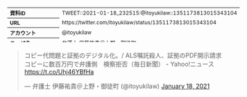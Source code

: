 <table style="font-size: 9pt; width: 610px; margin-bottom: 20px; height: 80px;">
<tbody>
    <tr>
        <th align=left>資料ID</th>
        <td align=left>TWEET::2021-01-18_232515:@itoyukilaw::1351173813015343104</td>
    </tr>
    <tr>
        <th align=left>URL</th>
        <td align=left>https://twitter.com/itoyukilaw/status/1351173813015343104</td>
    </tr>
    <tr>
        <th align=left>アカウント</th>
        <td align=left>@itoyukilaw</td>
    </tr>
    <tr>
        <th align=left>ユーザ名</th>
        <td align=left>弁護士 伊藤祐貴＠上野・御徒町</td>
    </tr>
    <tr>
        <th align=left>ツイートの記録日時</th>
        <td align=left>created_at 2022-08-26_0458</td>
    </tr>
</tbody>
</table>
<blockquote class="twitter-tweet" data-width="450"  data-lang="ja"><p lang="ja" dir="ltr">コピー代問題と証拠のデジタル化。/ ALS嘱託殺人、証拠のPDF開示請求　コピーに数百万円で弁護側　検察拒否（毎日新聞） - Yahoo!ニュース <a href="https://t.co/Uhj46YBfHa">https://t.co/Uhj46YBfHa</a></p>&mdash; 弁護士 伊藤祐貴＠上野・御徒町 (@itoyukilaw) <a href="https://twitter.com/itoyukilaw/status/1351173813015343104?ref_src=twsrc%5Etfw">January 18, 2021</a></blockquote>
<script async src="https://platform.twitter.com/widgets.js" charset="utf-8"></script>


